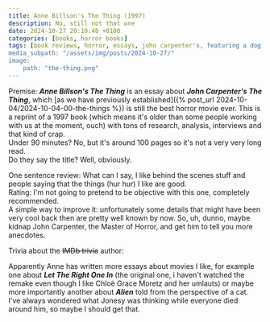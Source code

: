 ```yaml
---
title: Anne Billson's The Thing (1997)
description: No, still not that one
date: 2024-10-27 20:10:48 +0100
categories: [books, horror books]
tags: [book reviews, horror, essays, john carpenter's, featuring a dog, body horror, spooktober 2024, they say the title]
media_subpath: "/assets/img/posts/2024-10-27/"
image:
    path: "the-thing.png"
---
```

<span class="reviewsection">Premise:</span> ***Anne Billson's The Thing*** is an essay about ***John Carpenter's The Thing***, which [as we have previously established]({% post_url 2024-10-04/2024-10-04-00-the-things %}) is still the best horror movie ever. This is a reprint of a 1997 book (which means it's older than some people working with us at the moment, ouch) with tons of research, analysis, interviews and that kind of crap.<br/>
<span class="reviewsection">Under 90 minutes?</span>  No, but it's around 100 pages so it's not a very very long read.<br/>
<span class="reviewsection">Do they say the title?</span> Well, obviously.

<span class="reviewsection">One sentence review:</span> What can I say, I like behind the scenes stuff and people saying that the things (hur hur) I like are good.<br/>
<span class="reviewsection">Rating:</span> I'm not going to pretend to be objective with this one, completely recommended.<br/>
<span class="reviewsection">A simple way to improve it:</span> unfortunately some details that might have been very cool back then are pretty well known by now. So, uh, dunno, maybe kidnap John Carpenter, the Master of Horror, and get him to tell you more anecdotes.

<span class="reviewsection">Trivia about the ~~IMDb trivia~~ author:</span>

Apparently Anne has written more essays about movies I like, for example one about ***Let The Right One In*** (the original one, i haven't watched the remake even though I like Chloë Grace Moretz and her umlauts) or maybe more importantly another about ***Alien*** told from the perspective of a cat.<br/>I've always wondered what Jonesy was thinking while everyone died around him, so maybe I should get that.
